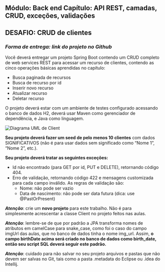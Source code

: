 **Módulo: Back end**
**Capítulo: API REST, camadas, CRUD, exceções,**
**validações**
---

## DESAFIO: CRUD de clientes 
### _Forma de entrega: link do projeto no Github_

Você deverá entregar um projeto Spring Boot contendo um CRUD completo de web services REST para
acessar um recurso de clientes, contendo as cinco operações básicas aprendidas no capítulo:
- Busca paginada de recursos
- Busca de recurso por id
- Inserir novo recurso
- Atualizar recurso
- Deletar recurso

O projeto deverá estar com um ambiente de testes configurado acessando o banco de dados H2, deverá usar
Maven como gerenciador de dependência, e Java como linguagem.

![Diagrama UML de Client](https://camo.githubusercontent.com/38c5515f4d65e6ba8197d11fa378ff133341299c2357973a88f4691eb517df35/68747470733a2f2f692e6962622e636f2f6b33677a4254772f696d6167652d323032342d30372d31322d5430302d31322d32382d3237382d5a2e706e67)

**Seu projeto deverá fazer um seed de pelo menos 10 clientes** com dados SIGNIFICATIVOS (não é para
usar dados sem significado como “Nome 1”, “Nome 2”, etc.).

**Seu projeto deverá tratar as seguintes exceções:**
- Id não encontrado (para GET por id, PUT e DELETE), retornando código 404.
- Erro de validação, retornando código 422 e mensagens customizada para cada campo inválido. As
regras de validação são:
    - Nome: não pode ser vazio
    - Data de nascimento: não pode ser data futura (dica: use @PastOrPresent)

**_Atenção_**: crie um **novo projeto** para este trabalho. Não é para simplesmente acrescentar a classe
Client no projeto feitos nas aulas.

**_Atenção_**: lembre-se de que por padrão a JPA transforma nomes de atributos em camelCase para
snake_case, como foi o caso do campo imgUrl das aulas, que no banco de dados tinha o nome
img_url. Assim, **o campo birthDate acima será criado no banco de dados como birth_date, então
seu script SQL deverá seguir este padrão.**

**_Atenção_**: cuidado para não salvar no seu projeto arquivos e pastas que não devem ser salvas no Git,
tais como a pasta .metadata do Eclipse ou .idea do Intellij.
